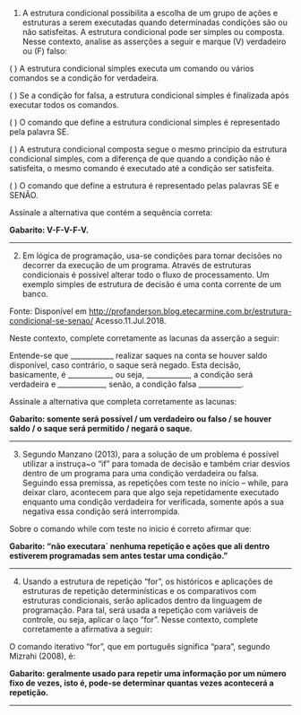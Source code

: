 1) A estrutura condicional possibilita a escolha de um grupo de ações e estruturas a serem executadas quando determinadas condições são ou não satisfeitas. A estrutura condicional pode ser simples ou composta. Nesse contexto, analise as asserções a seguir e marque (V) verdadeiro ou (F) falso:

(   ) A estrutura condicional simples executa um comando ou vários comandos se a condição for verdadeira.

(   ) Se a condição for falsa, a estrutura condicional simples é finalizada após executar todos os comandos.

(   ) O comando que define a estrutura condicional simples é representado pela palavra SE.

(   ) A estrutura condicional composta segue o mesmo princípio da estrutura condicional simples, com a diferença de que quando a condição não é satisfeita, o mesmo comando é executado até a condição ser satisfeita.

(   ) O comando que define a estrutura é representado pelas palavras SE e SENÃO.

Assinale a alternativa que contém a sequência correta:

**Gabarito: V-F-V-F-V.**

---

2) Em lógica de programação, usa-se condições para tomar decisões no decorrer da execução de um programa. Através de estruturas condicionais é possível alterar todo o fluxo de processamento. Um exemplo simples de estrutura de decisão é uma conta corrente de um banco.

Fonte: Disponível em <http://profanderson.blog.etecarmine.com.br/estrutura-condicional-se-senao/> Acesso.11.Jul.2018.

Neste contexto, complete corretamente as lacunas da asserção a seguir:

Entende-se que ____________ realizar saques na conta se houver saldo disponível, caso contrário, o saque será negado. Esta decisão, basicamente, é ____________, ou seja, ____________, a condição será verdadeira e _____________, senão, a condição falsa ____________.

Assinale a alternativa que completa corretamente as lacunas:

**Gabarito: somente será possível / um verdadeiro ou falso / se houver saldo / o saque será permitido / negará o saque.**

---

3) Segundo Manzano (2013), para a solução de um problema é possível utilizar a instruça~o “if” para tomada de decisão e também criar desvios dentro de um programa para uma condição verdadeira ou falsa. Seguindo essa premissa, as repetições com teste no início – while, para deixar claro, acontecem para que algo seja repetidamente executado enquanto uma condição verdadeira for verificada, somente após a sua negativa essa condição será interrompida.

Sobre o comando while com teste no inicio é correto afirmar que:

**Gabarito: “não executara´ nenhuma repetição e ações que ali dentro estiverem programadas sem antes testar uma condição.”**

---

4) Usando a estrutura de repetição “for”, os históricos e aplicações de estruturas de repetição determinísticas e os comparativos com estruturas condicionais, serão aplicados dentro da linguagem de programação. Para tal, será usada a repetição com variáveis de controle, ou seja, aplicar o laço “for”. Nesse contexto, complete corretamente a afirmativa a seguir:

O comando iterativo “for”, que em português significa “para”, segundo Mizrahi (2008), é:

**Gabarito: geralmente usado para repetir uma informação por um número fixo de vezes, isto é, pode-se determinar quantas vezes acontecerá a repetição.**

---